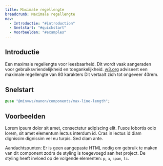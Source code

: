 ```yaml
---
title: Maximale regellengte
breadcrumb: Maximale regellengte
nav:
  - Introductie: "#introduction"
  - Snelstart: "#quickstart"
  - Voorbeelden: "#examples"
---
```


<h2 id="introduction">Introductie</h2>

Een maximale regellengte voor leesbaarheid. Dit wordt vaak aangeraden voor
gebruiksvriendelijkheid en toegankelijkheid. [w3.org](https://www.w3.org/TR/WCAG21#visual-presentation) adviseert een maximale regellengte van 80 karakters Dit vertaalt zich tot ongeveer 40rem.

<h2 id="quickstart">Snelstart</h2>

```scss
@use "@minvws/manon/components/max-line-length";
```

<h2 id="examples">Voorbeelden</h2>

Lorem ipsum dolor sit amet, consectetur adipiscing elit. Fusce lobortis odio
lorem, sit amet elementum lectus interdum id. Cras in lectus id diam dignissim
dignissim vel eu turpis. Sed diam ante.

<p class="explanation">
  <span>Aandachtspunten:</span>
  Er is geen aangepaste HTML nodig om gebruik te maken van dit component zodra de
  styling is toegevoegd aan het project. De styling heeft invloed op de volgende
  elementen: <code>p</code>, <code>a</code>, <code>span</code>, <code>li</code>.
</p>
